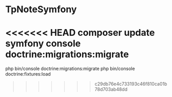 # TpNoteSymfony

<<<<<<< HEAD
composer update
symfony console doctrine:migrations:migrate
=======


php bin/console doctrine:migrations:migrate
php bin/console doctrine:fixtures:load

>>>>>>> c29db76e4c733193c46f810ca01b78d703ab48dd
